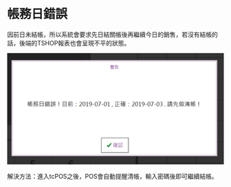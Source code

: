 # 帳務日錯誤

因前日未結帳，所以系統會要求先日結關帳後再繼續今日的銷售，若沒有結帳的話，後端的TSHOP報表也會呈現不平的狀態。

![](../.gitbook/assets/8%20%289%29.png)

解決方法：進入tcPOS之後，POS會自動提醒清帳，輸入密碼後即可繼續結帳。

